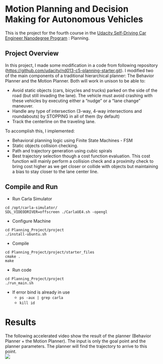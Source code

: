 # Motion Planning and Decision Making for Autonomous Vehicles
This is the project for the fourth course in the  [Udacity Self-Driving Car Engineer Nanodegree Program](https://www.udacity.com/course/self-driving-car-engineer-nanodegree--nd013) : Planning.

## Project Overview
In this project, I made some modification in a code from following repository (https://github.com/udacity/nd013-c5-planning-starter.git). I modified two of the main components of a traditional hierarchical planner: The Behavior Planner and the Motion Planner. Both will work in unison to be able to:

* Avoid static objects (cars, bicycles and trucks) parked on the side of the road (but still invading the lane). The vehicle must avoid crashing with these vehicles by executing either a “nudge” or a “lane change” maneuver.
* Handle any type of intersection (3-way, 4-way intersections and roundabouts) by STOPPING in all of them (by default)
* Track the centerline on the traveling lane.

To accomplish this, I implemented:

* Behavioral planning logic using Finite State Machines - FSM
* Static objects collision checking.
* Path and trajectory generation using cubic spirals
* Best trajectory selection though a cost function evaluation. This cost function will mainly perform a collision check and a proximity check to bring cost higher as we get closer or collide with objects but maintaining a bias to stay closer to the lane center line.

## Compile and Run
* Run Carla Simulator
```
cd /opt/carla-simulator/
SDL_VIDEODRIVER=offscreen ./CarlaUE4.sh -opengl
```
* Configure Machine
```
cd Planning_Project/project
./install-ubuntu.sh
```
* Compile
```
cd Planning_Project/project/starter_files
cmake .
make
``` 
* Run code
```
cd Planning_Project/project
./run_main.sh
```
* If error bind is already in use
  * `ps -aux | grep carla`
  * `kill id`    


# Results
The following accelerated video show the result of the planner (Behavior Planner + the Motion Planner). The input is only the goal point and the planner parameters. The planner will find the trajectory to arrive to this point.  
<img src="planning.gif"/>
